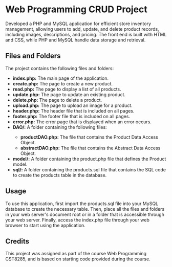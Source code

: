 <h1>Web Programming CRUD Project</h1>
<p>Developed a PHP and MySQL application for efficient store inventory management, allowing users to add, update, and delete product records, including images, descriptions, and pricing. The front end is built with HTML and CSS, while PHP and MySQL handle data storage and retrieval.</p>
<h2>Files and Folders</h2>
<p>The project contains the following files and folders:</p>
<ul>
  <li><b>index.php:</b> The main page of the application.</li>
  <li><b>create.php:</b> The page to create a new product.</li>
  <li><b>read.php:</b> The page to display a list of all products.</li>
  <li><b>update.php:</b> The page to update an existing product.</li>
  <li><b>delete.php:</b> The page to delete a product.</li>
  <li><b>upload.php:</b> The page to upload an image for a product.</li>
  <li><b>header.php:</b> The header file that is included on all pages.</li>
  <li><b>footer.php:</b> The footer file that is included on all pages.</li>
  <li><b>error.php:</b> The error page that is displayed when an error occurs.</li>
  <li><b>DAO/:</b> A folder containing the following files:</li>
  <ul>
    <li><b>productDAO.php:</b> The file that contains the Product Data Access Object.</li>
    <li><b>abstractDAO.php:</b> The file that contains the Abstract Data Access Object.</li>
  </ul>
  <li><b>model/:</b> A folder containing the product.php file that defines the Product model.</li>
  <li><b>sql/:</b> A folder containing the products.sql file that contains the SQL code to create the products table in the database.</li>
</ul>
<h2>Usage</h2>
<p>To use this application, first import the products.sql file into your MySQL database to create the necessary table. Then, place all the files and folders in your web server's document root or in a folder that is accessible through your web server. Finally, access the index.php file through your web browser to start using the application.</p>
<h2>Credits</h2>
<p>This project was assigned as part of the course Web Programming CST8285, and is based on starting code provided during the course.</p>
